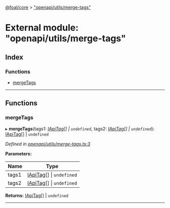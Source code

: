 [@foal/core](../README.md) > ["openapi/utils/merge-tags"](../modules/_openapi_utils_merge_tags_.md)

# External module: "openapi/utils/merge-tags"

## Index

### Functions

* [mergeTags](_openapi_utils_merge_tags_.md#mergetags)

---

## Functions

<a id="mergetags"></a>

###  mergeTags

▸ **mergeTags**(tags1: *[IApiTag](../interfaces/_openapi_interfaces_.iapitag.md)[] \| `undefined`*, tags2: *[IApiTag](../interfaces/_openapi_interfaces_.iapitag.md)[] \| `undefined`*): [IApiTag](../interfaces/_openapi_interfaces_.iapitag.md)[] \| `undefined`

*Defined in [openapi/utils/merge-tags.ts:3](https://github.com/FoalTS/foal/blob/07f00115/packages/core/src/openapi/utils/merge-tags.ts#L3)*

**Parameters:**

| Name | Type |
| ------ | ------ |
| tags1 | [IApiTag](../interfaces/_openapi_interfaces_.iapitag.md)[] \| `undefined` |
| tags2 | [IApiTag](../interfaces/_openapi_interfaces_.iapitag.md)[] \| `undefined` |

**Returns:** [IApiTag](../interfaces/_openapi_interfaces_.iapitag.md)[] \| `undefined`

___

